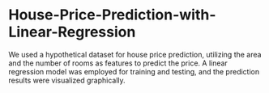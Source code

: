 # House-Price-Prediction-with-Linear-Regression
We used a hypothetical dataset for house price prediction, utilizing the area and the number of rooms as features to predict the price. A linear regression model was employed for training and testing, and the prediction results were visualized graphically.
